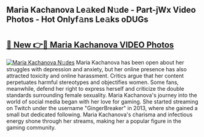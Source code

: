 ## Maria Kachanova Le𝚊ked N𝚞de - Part-jWx Video Photos - Hot Onlyf𝚊ns Le𝚊ks oDUGs

# <h2><a href="http://ab18353.deff.icu/?id=Maria+Kachanova">🔗 New 👉🔴 Maria Kachanova VIDEO Photos</a></h2>

[![Maria Kachanova N𝚞des](https://i.imgur.com/rIISA9y.gif)](http://ab18353.deff.icu/?id=Maria+Kachanova)
Maria Kachanova has been open about her struggles with depression and anxiety, but her online presence has also attracted toxicity and online harassment. Critics argue that her content perpetuates harmful stereotypes and objectifies women. Some fans, meanwhile, defend her right to express herself and criticize the double standards surrounding female sexuality. Maria Kachanova's journey into the world of social media began with her love for gaming. She started streaming on Twitch under the username "GingerBreaker" in 2013, where she gained a small but dedicated following. Maria Kachanova's charisma and infectious energy shone through her streams, making her a popular figure in the gaming community.
